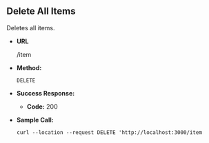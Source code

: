 **Delete All Items**
----
Deletes all items.

* **URL**

  /item


* **Method:**

  `DELETE`


* **Success Response:**

    * **Code:** 200 <br />


* **Sample Call:**

  `curl --location --request DELETE 'http://localhost:3000/item`